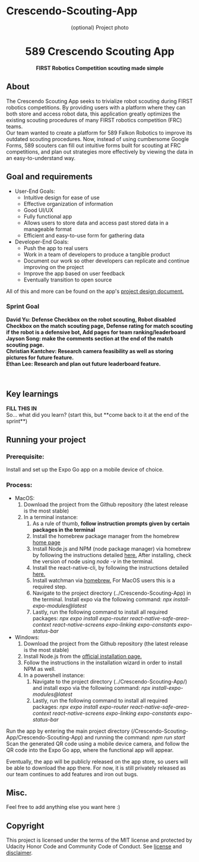 # Crescendo-Scouting-App
<div align="center">(optional) Project photo</div>
<h1 align="center">589 Crescendo Scouting App</h1>
<p align="center"><strong>FIRST Robotics Competition scouting made simple</strong>
<br/>

<h2>About</h2>
<!-- <strong>FILL THIS IN</strong><br/>
Answer these questions: What is your project? Why'd you build it? -->
    The Crescendo Scouting App seeks to trivialize robot scouting during FIRST robotics competitions. By providing users with a platform where they can both store and access robot data, this application greatly optimizes the existing scouting procedures of many FIRST robotics competition (FRC) teams. <br>
    Our team wanted to create a platform for 589 Falkon Robotics to improve its outdated scouting procedures. Now, instead of using cumbersome Google Forms, 589 scouters can fill out intuitive forms built for scouting at FRC competitions, and plan out strategies more effectively by viewing the data in an easy-to-understand way. 

<h2>Goal and requirements</h2>
<!-- <strong>FILL THIS IN</strong><br/>
 Summarize your goals, non-goals, and project requirements from your design doc. Make sure to link your design doc here as well. -->
<ul>
  <li>User-End Goals:
    <ul> 
      <li>Intuitive design for ease of use</li>
      <li>Effective organization of information</li>
      <li>Good UI/UX</li>
      <li>Fully functional app</li>
      <li>Allows users to store data and access past stored data in a manageable format</li>
      <li>Efficient and easy-to-use form for gathering data</li>
    </ul>
  </li>
  <li>Developer-End Goals:
    <ul> 
      <li>Push the app to real users</li>
      <li>Work in a team of developers to produce a tangible product</li>
      <li>Document our work so other developers can replicate and continue improving on the project</li>
      <li>Improve the app based on user feedback</li>
      <li>Eventually transition to open source</li>
    </ul>
   </li>
</ul>
All of this and more can be found on the app's <a href="https://docs.google.com/document/d/1jx93cF06LF3hYVkBG6Cgru9BnOqpPvMuBqvOl-h24wk/edit?usp=sharing">project design document.</a>



 
 <h3>Sprint Goal</h3>
<strong>
David Yu: Defense Checkbox on the robot scouting, Robot disabled Checkbox on the match scouting page, Defense rating for match scouting if the robot is a defensive bot, Add pages for team ranking/leaderboard
<br>
Jayson Song: make the comments section at the end of the match scouting page.
<br>
Christian Kantchev: Research camera feasibility as well as storing pictures for future feature. 
<br>
Ethan Lee: Research and plan out future leaderboard feature. 

</strong><br/>

<h2>Key learnings</h2>
<strong>FILL THIS IN</strong><br/>
So... what did you learn? (start this, but **come back to it at the end of the sprint**)

<h2>Running your project</h2>
<!-- <strong>FILL THIS IN</strong><br/> -->
<h3>Prerequisite:</h3>
Install and set up the Expo Go app on a mobile device of choice. <br>

<h3>Process:</h3>
<ul>
    <li>MacOS:
        <ol>
            <li>Download the project from the Github repository (the latest release is the most stable)</li>
            <li>In a terminal instance:
                <ol>
                    <li>As a rule of thumb, <strong>follow instruction prompts given by certain packages in the terminal</strong></li>
                    <li>Install the homebrew package manager from the homebrew <a href="https://brew.sh/">home page</a></li>
                    <li>Install Node.js and NPM (node package manager) via homebrew by following the instructions detailed <a href="https://formulae.brew.sh/formula/node">here.</a> After installing, check the version of node using <i>node -v</i> in the terminal.</li>
                    <li>Install the react-native-cli, by following the instructions detailed <a href="https://formulae.brew.sh/formula/react-native-cli">here.</a></li>
                    <li>Install watchman via <a href="https://formulae.brew.sh/formula/watchman">homebrew.</a> For MacOS users this is a required step.</li>
                    <li>Navigate to the project directory (../Crescendo-Scouting-App) in the terminal. Install expo via the following command: <i>npx install-expo-modules@latest</i></li>
                    <li>Lastly, run the following command to install all required packages: <i>npx expo install expo-router react-native-safe-area-context react-native-screens expo-linking expo-constants expo-status-bar</i></li>
                </ol>
            </li>
        </ol>
    </li>
    <li>Windows:
        <ol>
            <li>Download the project from the Github repository (the latest release is the most stable)</li>
            <li>Install Node.js from the <a href="https://nodejs.org/en/download/current">official installation page.</a></li>
            <li>Follow the instructions in the installation wizard in order to install NPM as well.</li>
            <li>In a powershell instance:
                <ol>
                    <li>Navigate to the project directory (../Crescendo-Scouting-App/) and install expo via the following command: <i>npx install-expo-modules@latest</i></li>
                    <li>Lastly, run the following command to install all required packages: <i>npx expo install expo-router react-native-safe-area-context react-native-screens expo-linking expo-constants expo-status-bar</i></li>
                </ol>
            </li>
    </li>
</ul>

Run the app by entering the main project directory (/Crescendo-Scouting-App/Crescendo-Scouting-App) and running the command: <i>npm run start</i>
<br>
Scan the generated QR code using a mobile device camera, and follow the QR code into the Expo Go app, where the functional app will appear.

Eventually, the app will be publicly released on the app store, so users will be able to download the app there. For now, it is still privately released as our team continues to add features and iron out bugs. 

<h2>Misc.</h2>
Feel free to add anything else you want here :)

<h2>Copyright</h2>
This project is licensed under the terms of the MIT license and protected by Udacity Honor Code and Community Code of Conduct. See <a href="LICENSE.md">license</a> and <a href="LICENSE.DISCLAIMER.md">disclaimer</a>.
